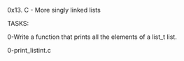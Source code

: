 0x13. C - More singly linked lists

TASKS:

0-Write a function that prints all the elements of a list_t list.

0-print_listint.c
